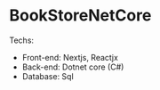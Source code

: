 # BookStoreNetCore
Techs:
  + Front-end: Nextjs, Reactjx
  + Back-end: Dotnet core (C#) 
  + Database: Sql
